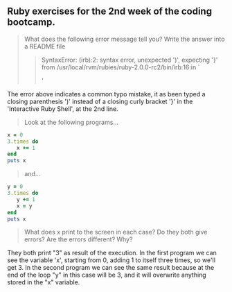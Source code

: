 ## Ruby exercises for the 2nd week of the coding bootcamp.


> What does the following error message tell you? Write the answer into a README file
>
>> SyntaxError: (irb):2: syntax error, unexpected ')', expecting '}'
>>   from /usr/local/rvm/rubies/ruby-2.0.0-rc2/bin/irb:16:in `<main>'

The error above indicates a common typo mistake, it as been typed a closing parenthesis ')'
instead of a closing curly bracket '}' in the 'Interactive Ruby Shell', at the 2nd line.


> Look at the following programs...

```rb
x = 0
3.times do
   x += 1
end
puts x
```

> and...

```rb
y = 0
3.times do
   y += 1
   x = y
end
puts x
```

> What does x print to the screen in each case? Do they both give errors? Are the errors different? Why?

They both print "3" as result of the execution.
In the first program we can see the variable 'x', starting from 0, adding 1 to itself three times, so we'll get 3.
In the second program we can see the same result because at the end of the loop "y" in this case will be 3, and it will overwrite anything stored in the "x" variable.


